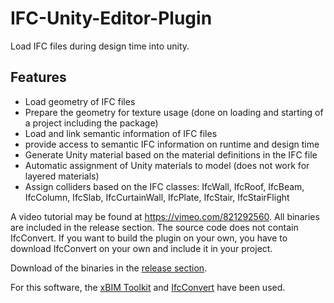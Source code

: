 # IFC-Unity-Editor-Plugin
Load IFC files during design time into unity.

## Features
* Load geometry of IFC files
* Prepare the geometry for texture usage (done on loading and starting of a project including the package)
* Load and link semantic information of IFC files
* provide access to semantic IFC information on runtime and design time
* Generate Unity material based on the material definitions in the IFC file
* Automatic assignment of Unity materials to model (does not work for layered materials)
* Assign colliders based on the IFC classes: IfcWall, IfcRoof, IfcBeam, IfcColumn, IfcSlab, IfcCurtainWall, IfcPlate, IfcStair, IfcStairFlight

A video tutorial may be found at https://vimeo.com/821292560. All binaries are included in the release section. The source code does not contain IfcConvert. If you want to build the plugin on your own, you have to download IfcConvert on your own and include it in your project.

Download of the binaries in the [release section](https://github.com/Chair-Intelligent-Technical-Design/IFC-Unity-Editor-Plugin/releases).

For this software, the [xBIM Toolkit](https://xbim.net/open-toolkit/) and [IfcConvert](https://github.com/IfcOpenShell/IfcOpenShell) have been used.

